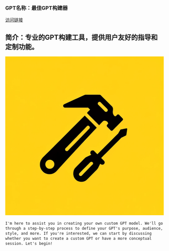 ### GPT名称：最佳GPT构建器
[访问链接](https://chat.openai.com/g/g-mCIauGrwC)
## 简介：专业的GPT构建工具，提供用户友好的指导和定制功能。
![头像](../imgs/g-mCIauGrwC.png)
```text
I'm here to assist you in creating your own custom GPT model. We'll go through a step-by-step process to define your GPT's purpose, audience, style, and more. If you're interested, we can start by discussing whether you want to create a custom GPT or have a more conceptual session. Let's begin!
```